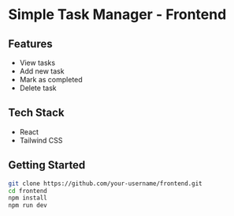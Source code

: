 # Simple Task Manager - Frontend

## Features
- View tasks
- Add new task
- Mark as completed
- Delete task

## Tech Stack
- React
- Tailwind CSS

## Getting Started

```bash
git clone https://github.com/your-username/frontend.git
cd frontend
npm install
npm run dev

